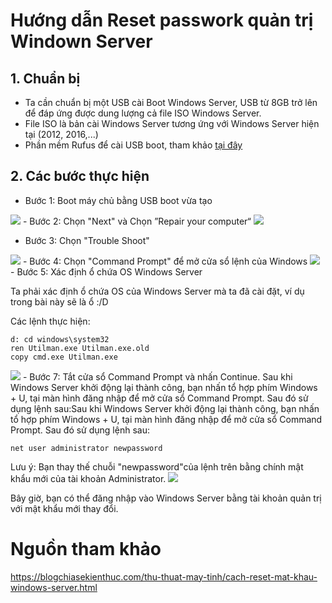 # Hướng dẫn Reset passwork quản trị Windown Server
## 1. Chuẩn bị
- Ta cần chuẩn bị một USB cài Boot Windows Server, USB từ 8GB trở lên để đáp ứng được dung lượng cả file ISO Windows Server.
- File ISO là bản cài Windows Server tương ứng với Windows Server hiện tại (2012, 2016,...)
- Phần mềm Rufus để cài USB boot, tham khảo [tại đây](https://quantrimang.com/huong-dan-tao-usb-boot-nhanh-94484)
## 2. Các bước thực hiện
- Bước 1: Boot máy chủ bằng USB boot vừa tạo
<img src="https://i.imgur.com/lzDF97V.png">
- Bước 2: Chọn "Next" và Chọn ”Repair your computer“
<img src="https://i.imgur.com/953FWgT.png">

- Bước 3: Chọn "Trouble Shoot"
<img src="https://i.imgur.com/sLOw73c.png">
- Bước 4: Chọn "Command Prompt" để mở cửa sổ lệnh của Windows
<img src="https://i.imgur.com/yUY3iHr.png">
- Bước 5: Xác định ổ chứa OS Windows Server

Ta phải xác định ổ chứa OS của Windows Server mà ta đã cài đặt, ví dụ trong bài này sẽ là ổ :/D

Các lệnh thực hiện:
```
d: cd windows\system32
ren Utilman.exe Utilman.exe.old
copy cmd.exe Utilman.exe
```
<img src="https://i.imgur.com/TwbCnHM.png">
- Bước 7: Tắt cửa sổ Command Prompt và nhấn Continue.
Sau khi Windows Server khởi động lại thành công, bạn nhấn tổ hợp phím Windows + U, tại màn hình đăng nhập để mở cửa sổ Command Prompt. Sau đó sử dụng lệnh sau:Sau khi Windows Server khởi động lại thành công, bạn nhấn tổ hợp phím Windows + U, tại màn hình đăng nhập để mở cửa sổ Command Prompt. Sau đó sử dụng lệnh sau:

```
net user administrator newpassword
```
Lưu ý: Bạn thay thế chuỗi "newpassword"của lệnh trên bằng chính mật khẩu mới của tài khoản Administrator.
<img src="https://i.imgur.com/YukOMj4.png">

Bây giờ, bạn có thể đăng nhập vào Windows Server bằng tài khoản quản trị với mật khẩu mới thay đổi.
# Nguồn tham khảo
https://blogchiasekienthuc.com/thu-thuat-may-tinh/cach-reset-mat-khau-windows-server.html